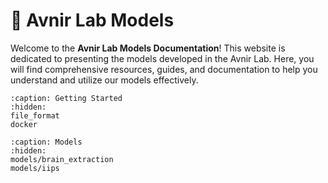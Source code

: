 # 🤖 Avnir Lab Models


Welcome to the **Avnir Lab Models Documentation**! This website is dedicated to presenting the models developed in the Avnir Lab. Here, you will find comprehensive resources, guides, and documentation to help you understand and utilize our models effectively.

```{toctree}
:caption: Getting Started
:hidden:
file_format
docker
```

```{toctree}
:caption: Models
:hidden:
models/brain_extraction
models/iips
```